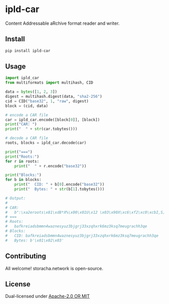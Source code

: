 # ipld-car

Content Addressable aRchive format reader and writer.

## Install

```sh
pip install ipld-car
```

## Usage

```py
import ipld_car
from multiformats import multihash, CID

data = bytes([1, 2, 3])
digest = multihash.digest(data, "sha2-256")
cid = CID("base32", 1, "raw", digest)
block = (cid, data)

# encode a CAR file
car = ipld_car.encode([block[0]], [block])
print("CAR: ")
print("  " + str(car.tobytes()))

# decode a CAR file
roots, blocks = ipld_car.decode(car)

print("===")
print("Roots:")
for r in roots:
    print("  " + r.encode("base32"))

print("Blocks:")
for b in blocks:
    print("  CID: " + b[0].encode("base32"))
    print("  Bytes: " + str(b[1].tobytes()))

# Output:
#
# CAR: 
#   b":\xa2eroots\x81\xd8*X%\x00\x01U\x12 \x03\x90X\xc6\xf2\xc0\xcbI,S;\nM\x14\xefw\xcc\x0fx\xab\xcc\xce\xd5(}\x84\xa1\xa2\x01\x1c\xfb\x81gversion\x01'\x01U\x12 \x03\x90X\xc6\xf2\xc0\xcbI,S;\nM\x14\xefw\xcc\x0fx\xab\xcc\xce\xd5(}\x84\xa1\xa2\x01\x1c\xfb\x81\x01\x02\x03"
# ===
# Roots:
#   bafkreiadsbmmn4waznesyuz3bjgrj33xzqhxrk6mz3ksq7meugrachh3qe
# Blocks:
#   CID: bafkreiadsbmmn4waznesyuz3bjgrj33xzqhxrk6mz3ksq7meugrachh3qe
#   Bytes: b'\x01\x02\x03'
```

## Contributing

All welcome! storacha.network is open-source.

## License

Dual-licensed under [Apache-2.0 OR MIT](LICENSE.md)
